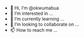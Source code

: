- 👋 Hi, I’m @okwumabua
- 👀 I’m interested in ...
- 🌱 I’m currently learning ...
- 💞️ I’m looking to collaborate on ...
- 📫 How to reach me ...

<!---
okwumabua/okwumabua is a ✨ special ✨ repository because its `README.md` (this file) appears on your GitHub profile.
You can click the Preview link to take a look at your changes.
--->
